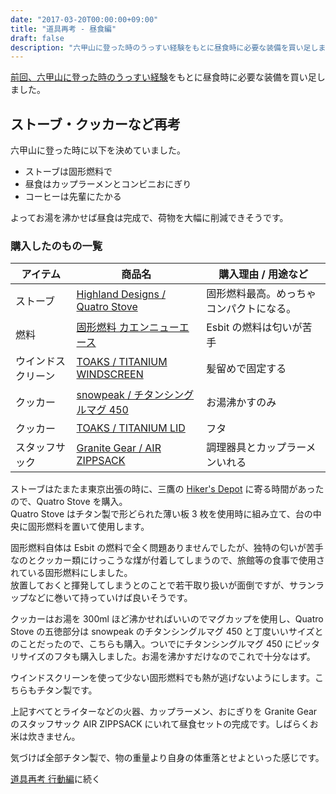 ```yaml
---
date: "2017-03-20T00:00:00+09:00"
title: "道具再考 - 昼食編"
draft: false
description: "六甲山に登った時のうっすい経験をもとに昼食時に必要な装備を買い足しました。"
---
```


<!--more-->

[前回、六甲山に登った時のうっすい経験](/post/first-climb/)をもとに昼食時に必要な装備を買い足しました。

## ストーブ・クッカーなど再考

六甲山に登った時に以下を決めていました。

- ストーブは固形燃料で
- 昼食はカップラーメンとコンビニおにぎり
- コーヒーは先輩にたかる

よってお湯を沸かせば昼食は完成で、荷物を大幅に削減できそうです。

### 購入したのもの一覧

| アイテム | 商品名 | 購入理由 / 用途など |
| ------ | ------ | ------ |
| ストーブ | [Highland Designs / Quatro Stove](http://hikersdepot.jp/products/1277.html/) | 固形燃料最高。めっちゃコンパクトになる。 |
| 燃料 | [固形燃料 カエンニューエース](https://www.amazon.co.jp/dp/B00U3B5Q78/) | Esbit の燃料は匂いが苦手 |
| ウインドスクリーン | [TOAKS / TITANIUM WINDSCREEN](https://www.toaksoutdoor.com/collections/accessory/products/wsc) | 髪留めで固定する |
| クッカー | [snowpeak / チタンシングルマグ 450](https://store.snowpeak.co.jp/item/10053) | お湯沸かすのみ |
| クッカー | [TOAKS / TITANIUM LID](https://www.toaksoutdoor.com/collections/accessory/products/lid-new) | フタ |
| スタッフサック | [Granite Gear / AIR ZIPPSACK](http://www.granitegear.com/air-zippsack.html) | 調理器具とカップラーメンいれる |

ストーブはたまたま東京出張の時に、三鷹の [Hiker&#039;s Depot](http://hikersdepot.jp/) に寄る時間があったので、Quatro Stove を購入。  
Quatro Stove はチタン製で形どられた薄い板 3 枚を使用時に組み立て、台の中央に固形燃料を置いて使用します。

固形燃料自体は Esbit の燃料で全く問題ありませんでしたが、独特の匂いが苦手なのとクッカー類にけっこうな煤が付着してしまうので、旅館等の食事で使用されている固形燃料にしました。  
放置しておくと揮発してしまうとのことで若干取り扱いが面倒ですが、サランラップなどに巻いて持っていけば良いそうです。

クッカーはお湯を 300ml ほど沸かせればいいのでマグカップを使用し、Quatro Stove の五徳部分は snowpeak のチタンシングルマグ 450 と丁度いいサイズとのことだったので、こちらも購入。ついでにチタンシングルマグ 450 にピッタリサイズのフタも購入しました。お湯を沸かすだけなのでこれで十分なはず。

ウインドスクリーンを使って少ない固形燃料でも熱が逃げないようにします。こちらもチタン製です。

上記すべてとライターなどの火器、カップラーメン、おにぎりを Granite Gear のスタッフサック AIR ZIPPSACK にいれて昼食セットの完成です。しばらくお米は炊きません。

気づけば全部チタン製で、物の重量より自身の体重落とせよといった感じです。

[道具再考 行動編](/post/tool-rethink-act/)に続く
